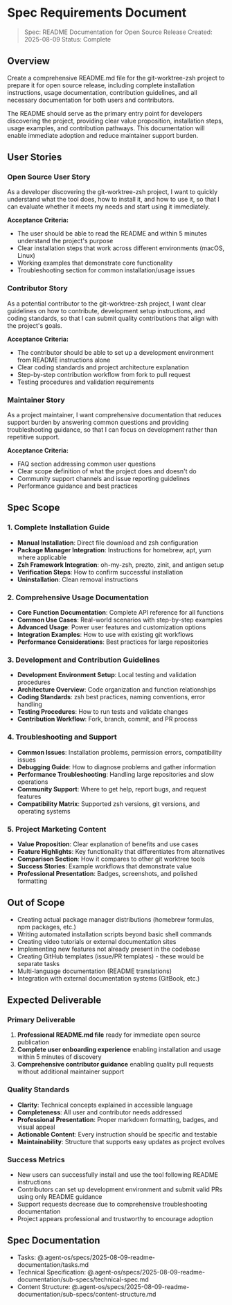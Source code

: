 # Spec Requirements Document

> Spec: README Documentation for Open Source Release
> Created: 2025-08-09
> Status: Complete

## Overview

Create a comprehensive README.md file for the git-worktree-zsh project to prepare it for open source release, including complete installation instructions, usage documentation, contribution guidelines, and all necessary documentation for both users and contributors.

The README should serve as the primary entry point for developers discovering the project, providing clear value proposition, installation steps, usage examples, and contribution pathways. This documentation will enable immediate adoption and reduce maintainer support burden.

## User Stories

### Open Source User Story

As a developer discovering the git-worktree-zsh project, I want to quickly understand what the tool does, how to install it, and how to use it, so that I can evaluate whether it meets my needs and start using it immediately.

**Acceptance Criteria:**

- The user should be able to read the README and within 5 minutes understand the project's purpose
- Clear installation steps that work across different environments (macOS, Linux)
- Working examples that demonstrate core functionality
- Troubleshooting section for common installation/usage issues

### Contributor Story

As a potential contributor to the git-worktree-zsh project, I want clear guidelines on how to contribute, development setup instructions, and coding standards, so that I can submit quality contributions that align with the project's goals.

**Acceptance Criteria:**

- The contributor should be able to set up a development environment from README instructions alone
- Clear coding standards and project architecture explanation
- Step-by-step contribution workflow from fork to pull request
- Testing procedures and validation requirements

### Maintainer Story

As a project maintainer, I want comprehensive documentation that reduces support burden by answering common questions and providing troubleshooting guidance, so that I can focus on development rather than repetitive support.

**Acceptance Criteria:**

- FAQ section addressing common user questions
- Clear scope definition of what the project does and doesn't do
- Community support channels and issue reporting guidelines
- Performance guidance and best practices

## Spec Scope

### 1. Complete Installation Guide

- **Manual Installation**: Direct file download and zsh configuration
- **Package Manager Integration**: Instructions for homebrew, apt, yum where applicable
- **Zsh Framework Integration**: oh-my-zsh, prezto, zinit, and antigen setup
- **Verification Steps**: How to confirm successful installation
- **Uninstallation**: Clean removal instructions

### 2. Comprehensive Usage Documentation

- **Core Function Documentation**: Complete API reference for all functions
- **Common Use Cases**: Real-world scenarios with step-by-step examples
- **Advanced Usage**: Power user features and customization options
- **Integration Examples**: How to use with existing git workflows
- **Performance Considerations**: Best practices for large repositories

### 3. Development and Contribution Guidelines

- **Development Environment Setup**: Local testing and validation procedures
- **Architecture Overview**: Code organization and function relationships
- **Coding Standards**: zsh best practices, naming conventions, error handling
- **Testing Procedures**: How to run tests and validate changes
- **Contribution Workflow**: Fork, branch, commit, and PR process

### 4. Troubleshooting and Support

- **Common Issues**: Installation problems, permission errors, compatibility issues
- **Debugging Guide**: How to diagnose problems and gather information
- **Performance Troubleshooting**: Handling large repositories and slow operations
- **Community Support**: Where to get help, report bugs, and request features
- **Compatibility Matrix**: Supported zsh versions, git versions, and operating systems

### 5. Project Marketing Content

- **Value Proposition**: Clear explanation of benefits and use cases
- **Feature Highlights**: Key functionality that differentiates from alternatives
- **Comparison Section**: How it compares to other git worktree tools
- **Success Stories**: Example workflows that demonstrate value
- **Professional Presentation**: Badges, screenshots, and polished formatting

## Out of Scope

- Creating actual package manager distributions (homebrew formulas, npm packages, etc.)
- Writing automated installation scripts beyond basic shell commands
- Creating video tutorials or external documentation sites
- Implementing new features not already present in the codebase
- Creating GitHub templates (issue/PR templates) - these would be separate tasks
- Multi-language documentation (README translations)
- Integration with external documentation systems (GitBook, etc.)

## Expected Deliverable

### Primary Deliverable

1. **Professional README.md file** ready for immediate open source publication
2. **Complete user onboarding experience** enabling installation and usage within 5 minutes of discovery
3. **Comprehensive contributor guidance** enabling quality pull requests without additional maintainer support

### Quality Standards

- **Clarity**: Technical concepts explained in accessible language
- **Completeness**: All user and contributor needs addressed
- **Professional Presentation**: Proper markdown formatting, badges, and visual appeal
- **Actionable Content**: Every instruction should be specific and testable
- **Maintainability**: Structure that supports easy updates as project evolves

### Success Metrics

- New users can successfully install and use the tool following README instructions
- Contributors can set up development environment and submit valid PRs using only README guidance
- Support requests decrease due to comprehensive troubleshooting documentation
- Project appears professional and trustworthy to encourage adoption

## Spec Documentation

- Tasks: @.agent-os/specs/2025-08-09-readme-documentation/tasks.md
- Technical Specification: @.agent-os/specs/2025-08-09-readme-documentation/sub-specs/technical-spec.md
- Content Structure: @.agent-os/specs/2025-08-09-readme-documentation/sub-specs/content-structure.md
